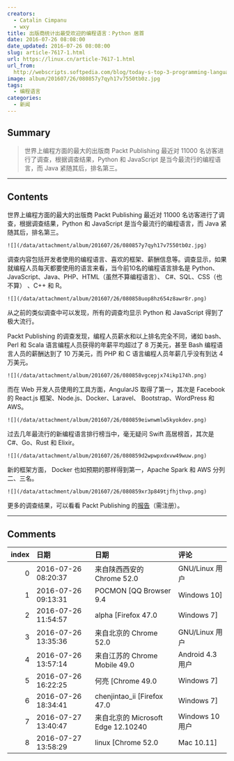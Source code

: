 ```yaml
---
creators:
  - Catalin Cimpanu
  - wxy
title: 出版商统计出最受欢迎的编程语言：Python 居首
date: 2016-07-26 08:08:00
date_updated: 2016-07-26 08:08:00
slug: article-7617-1.html
url: https://linux.cn/article-7617-1.html
url_from: 
  http://webscripts.softpedia.com/blog/today-s-top-3-programming-languages-javascript-python-java-506596.shtml
image: album/201607/26/080857y7qyh17v7550tb0z.jpg
tags:
  - 编程语言
categories:
  - 新闻
---
```


## Summary

> 世界上编程方面的最大的出版商 Packt Publishing 最近对 11000 名访客进行了调查，根据调查结果，Python 和 JavaScript 是当今最流行的编程语言，而 Java 紧随其后，排名第三。

***

<!-- more -->

## Contents

世界上编程方面的最大的出版商 Packt Publishing 最近对 11000 名访客进行了调查，根据调查结果，Python 和 JavaScript 是当今最流行的编程语言，而 Java 紧随其后，排名第三。

`![](/data/attachment/album/201607/26/080857y7qyh17v7550tb0z.jpg)`

调查内容包括开发者使用的编程语言、喜欢的框架、薪酬信息等。调查显示，如果就编程人员每天都要使用的语言来看，当今前10名的编程语言排名是 Python、JavaScript、Java、PHP、HTML（虽然不算编程语言）、 C#、SQL、CSS（也不算） 、C++ 和 R。

`![](/data/attachment/album/201607/26/080858uop8hz654z8awr8r.png)`

从之前的类似调查中可以发现，所有的调查均显示 Python 和 JavaScript 得到了极大流行。

Packt Publishing 的调查发现，编程人员薪水和以上排名完全不同，诸如 bash、Perl 和 Scala 语言编程人员获得的年薪平均超过了 8 万美元，甚至 Bash 编程语言人员的薪酬达到了 10 万美元，而 PHP 和 C 语言编程人员年薪几乎没有到达 4 万美元。

`![](/data/attachment/album/201607/26/080858vgcepjx74ikp174h.png)`

而在 Web 开发人员使用的工具方面，AngularJS 取得了第一，其次是 Facebook 的 React.js 框架、Node.js、Docker、Laravel、 Bootstrap、WordPress 和 AWS。

`![](/data/attachment/album/201607/26/080859eiwnwmlw5kyokdev.png)`

过去几年最流行的新编程语言排行榜当中，毫无疑问 Swift 高居榜首，其次是 C#、Go、Rust 和 Elixir。

`![](/data/attachment/album/201607/26/080859d2wpwpxdxvw49wuw.png)`

新的框架方面， Docker 也如预期的那样得到第一，Apache Spark 和 AWS 分列二、三名。

`![](/data/attachment/album/201607/26/080859xr3p849tjfhjthvp.png)`

更多的调查结果，可以看看 Packt Publishing 的[报告](https://www.packtpub.com/skill-up-2016)（需注册）。

***

## Comments

|   index | 日期                | 日期                                               | 评论                                                                                                                                                                                                                                                               |
|--------:|:--------------------|:---------------------------------------------------|:-------------------------------------------------------------------------------------------------------------------------------------------------------------------------------------------------------------------------------------------------------------------|
|       0 | 2016-07-26 08:20:37 | 来自陕西西安的 Chrome 52.0|GNU/Linux 用户          | 自由开源的魅力！！！                                                                                                                                                                                                                                               |
|       1 | 2016-07-26 09:13:31 | POCMON [QQ Browser 9.4|Windows 10]                 | PYTHON确实不错，国内教程好找，“汉化”资料也多~                                                                                                                                                                                                                      |
|       2 | 2016-07-26 11:54:57 | alpha [Firefox 47.0|Windows 7]                     | 要找时间研究下！！！                                                                                                                                                                                                                                               |
|       3 | 2016-07-26 13:35:36 | 来自北京的 Chrome 52.0|GNU/Linux 用户              | 虽然python很不错，但是由出版商来统计也不太准确吧，毕竟许多人还是通过网络资料来学的                                                                                                                                                                                 |
|       4 | 2016-07-26 13:57:14 | 来自江苏的 Chrome Mobile 49.0|Android 4.3 用户     | 轻松喜+1,怎能不喜欢                                                                                                                                                                                                                                                |
|       5 | 2016-07-26 16:22:25 | 何亮 [Chrome 49.0|Windows 7]                       | 学习，学习                                                                                                                                                                                                                                                         |
|       6 | 2016-07-26 18:34:41 | chenjintao_ii [Firefox 47.0|Windows 7]             | 在中国，年薪24w人民币的编程岗位也不多吧（以所有中国开发人员作为基数）。                                                                                                                                                                                            |
|       7 | 2016-07-27 13:40:47 | 来自北京的 Microsoft Edge 12.10240|Windows 10 用户 | 应该是码代码的都不是很高吧，因为人员太滥了，有点儿像90年代末的厨师行大泛滥似的，而且中国企业注重的是收益，只要能给他赚到钱就行，什么代码注视啦，编程守则啦，有没有都行，所以啦，就这德行，最主要的是中国技术企业的老板一般不懂技术，健康行业的老板一般都挺个大肚子 |
|       8 | 2016-07-27 13:58:29 | linux [Chrome 52.0|Mac 10.11]                      | 它们是在它们网站上放的调查——调查样本应该是买计算机编程书的人。                                                                                                                                                                                                     |
